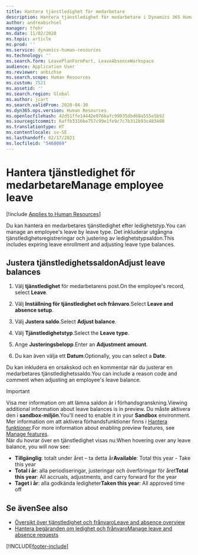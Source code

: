 ```yaml
---
title: Hantera tjänstledighet för medarbetare
description: Hantera tjänstledighet för medarbetare i Dynamics 365 Human Resources.
author: andreabichsel
manager: tfehr
ms.date: 11/02/2020
ms.topic: article
ms.prod: ''
ms.service: dynamics-human-resources
ms.technology: ''
ms.search.form: LeavePlanFormPart, LeaveAbsenceWorkspace
audience: Application User
ms.reviewer: anbichse
ms.search.scope: Human Resources
ms.custom: 7521
ms.assetid: ''
ms.search.region: Global
ms.author: jcart
ms.search.validFrom: 2020-04-30
ms.dyn365.ops.version: Human Resources
ms.openlocfilehash: 42d51ffe14442e076bafc99035dbd68a555e5b92
ms.sourcegitcommit: 6affb3316be757c99e1fe9c7c7b312b93c483408
ms.translationtype: HT
ms.contentlocale: sv-SE
ms.lasthandoff: 02/17/2021
ms.locfileid: "5468069"
---
```

# <a name="manage-employee-leave"></a><span data-ttu-id="81e71-103">Hantera tjänstledighet för medarbetare</span><span class="sxs-lookup"><span data-stu-id="81e71-103">Manage employee leave</span></span>

[!include [Applies to Human Resources](../includes/applies-to-hr.md)]

<span data-ttu-id="81e71-104">Du kan hantera en medarbetares tjänstledighet efter ledighetstyp.</span><span class="sxs-lookup"><span data-stu-id="81e71-104">You can manage an employee's leave by leave type.</span></span> <span data-ttu-id="81e71-105">Det inkluderar utgångna tjänstledighetsregistreringar och justering av ledighetstypsaldon.</span><span class="sxs-lookup"><span data-stu-id="81e71-105">This includes expiring leave enrollment and adjusting leave type balances.</span></span> 

## <a name="adjust-leave-balances"></a><span data-ttu-id="81e71-106">Justera tjänstledighetssaldon</span><span class="sxs-lookup"><span data-stu-id="81e71-106">Adjust leave balances</span></span>

1. <span data-ttu-id="81e71-107">Välj **tjänstledighet** för medarbetarens post.</span><span class="sxs-lookup"><span data-stu-id="81e71-107">On the employee's record, select **Leave**.</span></span>

2. <span data-ttu-id="81e71-108">Välj **Inställning för tjänstledighet och frånvaro**.</span><span class="sxs-lookup"><span data-stu-id="81e71-108">Select **Leave and absence setup**.</span></span>

3. <span data-ttu-id="81e71-109">Välj **Justera saldo**.</span><span class="sxs-lookup"><span data-stu-id="81e71-109">Select **Adjust balance**.</span></span>

4. <span data-ttu-id="81e71-110">Välj **Tjänstledighetstyp**.</span><span class="sxs-lookup"><span data-stu-id="81e71-110">Select the **Leave type**.</span></span>

5. <span data-ttu-id="81e71-111">Ange **Justeringsbelopp**.</span><span class="sxs-lookup"><span data-stu-id="81e71-111">Enter an **Adjustment amount**.</span></span> 

6. <span data-ttu-id="81e71-112">Du kan även välja ett **Datum**.</span><span class="sxs-lookup"><span data-stu-id="81e71-112">Optionally, you can select a **Date**.</span></span> 

<span data-ttu-id="81e71-113">Du kan inkludera en orsakskod och en kommentar när du justerar en medarbetares tjänstledighetssaldo.</span><span class="sxs-lookup"><span data-stu-id="81e71-113">You can include a reason code and comment when adjusting an employee's leave balance.</span></span> 

>[!IMPORTANT]
><span data-ttu-id="81e71-114">Visa mer information om att lämna saldon är i förhandsgranskning.</span><span class="sxs-lookup"><span data-stu-id="81e71-114">Viewing additional information about leave balances is in preview.</span></span> <span data-ttu-id="81e71-115">Du måste aktivera den i **sandbox-miljön**.</span><span class="sxs-lookup"><span data-stu-id="81e71-115">You'll need to enable it in your **Sandbox** environment.</span></span> <span data-ttu-id="81e71-116">Mer information om att aktivera förhandsfunktioner finns i [Hantera funktioner](hr-admin-manage-features.md).</span><span class="sxs-lookup"><span data-stu-id="81e71-116">For more information about enabling preview features, see [Manage features](hr-admin-manage-features.md).</span></span><br>
><span data-ttu-id="81e71-117">När du hovrar över en tjänstledighet visas nu:</span><span class="sxs-lookup"><span data-stu-id="81e71-117">When hovering over any leave balance, you will now see:</span></span><br>
>- <span data-ttu-id="81e71-118">**Tillgänglig**: totalt under året – ta detta år</span><span class="sxs-lookup"><span data-stu-id="81e71-118">**Available**: Total this year - Take this year</span></span>
>- <span data-ttu-id="81e71-119">**Total i år**: alla periodiseringar, justeringar och överföringar för året</span><span class="sxs-lookup"><span data-stu-id="81e71-119">**Total this year**: All accruals, adjustments, and carry forward for the year</span></span>
>- <span data-ttu-id="81e71-120">**Taget i år**: alla godkända ledigheter</span><span class="sxs-lookup"><span data-stu-id="81e71-120">**Taken this year**: All approved time off</span></span>

## <a name="see-also"></a><span data-ttu-id="81e71-121">Se även</span><span class="sxs-lookup"><span data-stu-id="81e71-121">See also</span></span>

- [<span data-ttu-id="81e71-122">Översikt över tjänstledighet och frånvaro</span><span class="sxs-lookup"><span data-stu-id="81e71-122">Leave and absence overview</span></span>](hr-leave-and-absence-overview.md)
- [<span data-ttu-id="81e71-123">Hantera begäranden om ledighet och frånvaro</span><span class="sxs-lookup"><span data-stu-id="81e71-123">Manage leave and absence requests</span></span>](hr-employee-self-service-manage-requests.md)


[!INCLUDE[footer-include](../includes/footer-banner.md)]